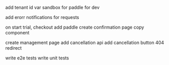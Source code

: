 add tenant id var
sandbox for paddle for dev

add erorr notifications for requests

on start trial, checkout
add paddle
create confirmation page
copy component

create management page
add cancellation api
add cancellation button
404 redirect

write e2e tests
write unit tests
